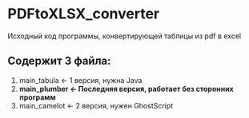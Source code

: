 # PDFtoXLSX_converter

Исходный код программы, конвертирующей таблицы из pdf в excel 

## Содержит 3 файла:

1. main_tabula <- 1 версия, нужна Java
2. **main_plumber <- Последняя версия, работает без сторонних программ**
3. main_camelot <- 2 версия, нужен GhostScript
